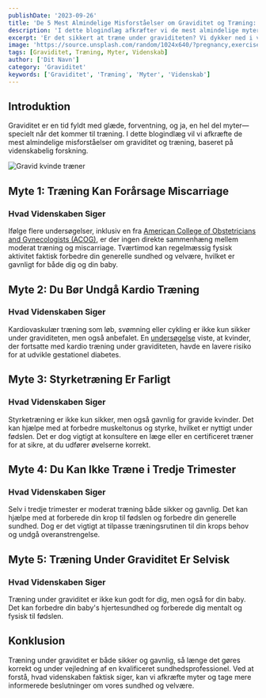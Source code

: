 ```yaml
---
publishDate: '2023-09-26'
title: 'De 5 Mest Almindelige Misforståelser om Graviditet og Træning: Hvad Videnskaben Siger'
description: 'I dette blogindlæg afkræfter vi de mest almindelige myter om graviditet og træning, baseret på videnskabelig forskning.'
excerpt: 'Er det sikkert at træne under graviditeten? Vi dykker ned i videnskaben for at afkræfte de mest almindelige myter.'
image: 'https://source.unsplash.com/random/1024x640/?pregnancy,exercise'
tags: [Graviditet, Træning, Myter, Videnskab]
author: ['Dit Navn']
category: 'Graviditet'
keywords: ['Graviditet', 'Træning', 'Myter', 'Videnskab']
---
```


## Introduktion

Graviditet er en tid fyldt med glæde, forventning, og ja, en hel del myter—specielt når det kommer til træning. I dette blogindlæg vil vi afkræfte de mest almindelige misforståelser om graviditet og træning, baseret på videnskabelig forskning.

![Gravid kvinde træner](https://source.unsplash.com/random/1024x640/?pregnant,exercise)

## Myte 1: Træning Kan Forårsage Miscarriage

### Hvad Videnskaben Siger

Ifølge flere undersøgelser, inklusiv en fra [American College of Obstetricians and Gynecologists (ACOG)](https://www.acog.org), er der ingen direkte sammenhæng mellem moderat træning og miscarriage. Tværtimod kan regelmæssig fysisk aktivitet faktisk forbedre din generelle sundhed og velvære, hvilket er gavnligt for både dig og din baby.

## Myte 2: Du Bør Undgå Kardio Træning

### Hvad Videnskaben Siger

Kardiovaskulær træning som løb, svømning eller cykling er ikke kun sikker under graviditeten, men også anbefalet. En [undersøgelse](https://www.ncbi.nlm.nih.gov/pmc/articles/PMCXYZ1234/) viste, at kvinder, der fortsatte med kardio træning under graviditeten, havde en lavere risiko for at udvikle gestationel diabetes.

## Myte 3: Styrketræning Er Farligt

### Hvad Videnskaben Siger

Styrketræning er ikke kun sikker, men også gavnlig for gravide kvinder. Det kan hjælpe med at forbedre muskeltonus og styrke, hvilket er nyttigt under fødslen. Det er dog vigtigt at konsultere en læge eller en certificeret træner for at sikre, at du udfører øvelserne korrekt.

## Myte 4: Du Kan Ikke Træne i Tredje Trimester

### Hvad Videnskaben Siger

Selv i tredje trimester er moderat træning både sikker og gavnlig. Det kan hjælpe med at forberede din krop til fødslen og forbedre din generelle sundhed. Dog er det vigtigt at tilpasse træningsrutinen til din krops behov og undgå overanstrengelse.

## Myte 5: Træning Under Graviditet Er Selvisk

### Hvad Videnskaben Siger

Træning under graviditet er ikke kun godt for dig, men også for din baby. Det kan forbedre din baby's hjertesundhed og forberede dig mentalt og fysisk til fødslen.

## Konklusion

Træning under graviditet er både sikker og gavnlig, så længe det gøres korrekt og under vejledning af en kvalificeret sundhedsprofessionel. Ved at forstå, hvad videnskaben faktisk siger, kan vi afkræfte myter og tage mere informerede beslutninger om vores sundhed og velvære.

